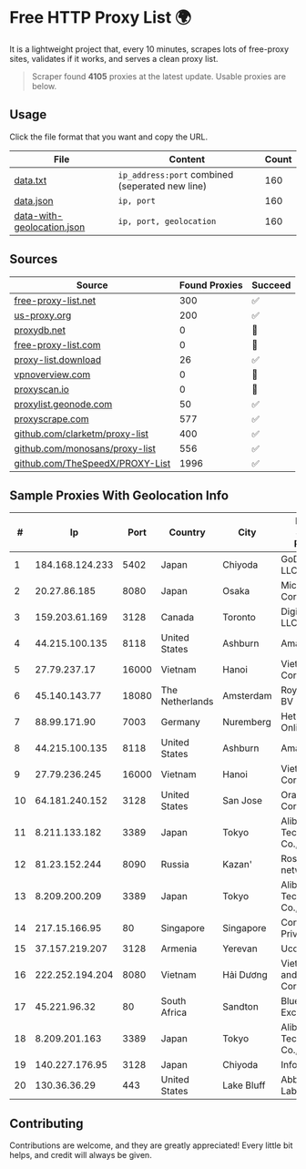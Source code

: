 
# Free HTTP Proxy List 🌍

It is a lightweight project that, every 10 minutes, scrapes lots of free-proxy sites, validates if it works, and serves a clean proxy list.


> Scraper found **4105** proxies at the latest update. Usable proxies are below.

## Usage

Click the file format that you want and copy the URL.


|File|Content|Count|
|----|-------|-----|
|[data.txt](https://raw.githubusercontent.com/themiralay/Proxy-List-World/master/data.txt)|`ip_address:port` combined (seperated new line)|160|
|[data.json](https://raw.githubusercontent.com/themiralay/Proxy-List-World/master/data.json)|`ip, port`|160|
|[data-with-geolocation.json](https://raw.githubusercontent.com/themiralay/Proxy-List-World/master/data-with-geolocation.json)|`ip, port, geolocation`|160|

## Sources

|Source|Found Proxies|Succeed|
|------|-------------|-------|
|[free-proxy-list.net](https://free-proxy-list.net)|300|✅|
|[us-proxy.org](https://www.us-proxy.org)|200|✅|
|[proxydb.net](http://proxydb.net)|0|🚫|
|[free-proxy-list.com](https://free-proxy-list.com/?page=&port=&type%5B%5D=http&type%5B%5D=https&up_time=0&search=Search)|0|🚫|
|[proxy-list.download](https://www.proxy-list.download/HTTP)|26|✅|
|[vpnoverview.com](https://vpnoverview.com/privacy/anonymous-browsing/free-proxy-servers)|0|🚫|
|[proxyscan.io](https://www.proxyscan.io)|0|🚫|
|[proxylist.geonode.com](https://proxylist.geonode.com/api/proxy-list?limit=300&page=1&sort_by=lastChecked&sort_type=desc&protocols=http,https)|50|✅|
|[proxyscrape.com](https://api.proxyscrape.com/v2/?request=displayproxies&protocol=http&timeout=10000&country=all&ssl=all&anonymity=all)|577|✅|
|[github.com/clarketm/proxy-list](https://raw.githubusercontent.com/clarketm/proxy-list/master/proxy-list-raw.txt)|400|✅|
|[github.com/monosans/proxy-list](https://raw.githubusercontent.com/monosans/proxy-list/main/proxies/http.txt)|556|✅|
|[github.com/TheSpeedX/PROXY-List](https://raw.githubusercontent.com/TheSpeedX/PROXY-List/master/http.txt)|1996|✅|


## Sample Proxies With Geolocation Info

|#|Ip|Port|Country|City|Internet Service Provider|
|-|--|----|-------|----|-------------------------|
|1|184.168.124.233|5402|Japan|Chiyoda|GoDaddy.com, LLC|
|2|20.27.86.185|8080|Japan|Osaka|Microsoft Corporation|
|3|159.203.61.169|3128|Canada|Toronto|DigitalOcean, LLC|
|4|44.215.100.135|8118|United States|Ashburn|Amazon.com|
|5|27.79.237.17|16000|Vietnam|Hanoi|Viettel Corporation|
|6|45.140.143.77|18080|The Netherlands|Amsterdam|RoyaleHosting BV|
|7|88.99.171.90|7003|Germany|Nuremberg|Hetzner Online GmbH|
|8|44.215.100.135|8118|United States|Ashburn|Amazon.com|
|9|27.79.236.245|16000|Vietnam|Hanoi|Viettel Corporation|
|10|64.181.240.152|3128|United States|San Jose|Oracle Corporation|
|11|8.211.133.182|3389|Japan|Tokyo|Alibaba (US) Technology Co., Ltd.|
|12|81.23.152.244|8090|Russia|Kazan'|Rostelecom networks|
|13|8.209.200.209|3389|Japan|Tokyo|Alibaba (US) Technology Co., Ltd.|
|14|217.15.166.95|80|Singapore|Singapore|Contabo Asia Private Limited|
|15|37.157.219.207|3128|Armenia|Yerevan|Ucom CJSC|
|16|222.252.194.204|8080|Vietnam|Hải Dương|VietNam Post and Telecom Corporation|
|17|45.221.96.32|80|South Africa|Sandton|Bluegate Exchange|
|18|8.209.201.163|3389|Japan|Tokyo|Alibaba (US) Technology Co., Ltd.|
|19|140.227.176.95|3128|Japan|Chiyoda|InfoSphere|
|20|130.36.36.29|443|United States|Lake Bluff|Abbott Laboratories|



## Contributing

Contributions are welcome, and they are greatly appreciated! Every
little bit helps, and credit will always be given.

